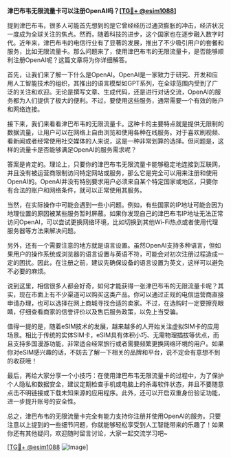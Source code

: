 **津巴布韦无限流量卡可以注册OpenAI吗？[[TG💪+ @esim1088](https://t.me/s/esim1088)]**

提到津巴布韦，很多人可能首先想到的是它曾经经历过通货膨胀的冲击，经济状况一度成为全球关注的焦点。然而，随着科技的进步，这个国家也在逐步融入数字时代。近年来，津巴布韦的电信行业有了显著的发展，推出了不少吸引用户的套餐和服务，比如无限流量卡。那么问题来了，使用津巴布韦的无限流量卡，是否能够顺利注册OpenAI呢？这篇文章将为你详细解答。

首先，让我们来了解一下什么是OpenAI。OpenAI是一家致力于研究、开发和应用人工智能技术的组织，其推出的语言模型如GPT系列，在全球范围内受到了广泛的关注和欢迎。无论是撰写文章、生成代码，还是进行对话交流，OpenAI的服务都为人们提供了极大的便利。不过，要使用这些服务，通常需要一个有效的账户和网络连接。

接下来，我们来看看津巴布韦的无限流量卡。这种卡的主要特点就是提供无限制的数据流量，让用户可以在网络上自由浏览和使用各种在线服务。对于喜欢刷视频、看新闻或者经常使用社交媒体的人来说，这是一种非常划算的选择。但问题是，这样的流量卡是否能够满足OpenAI的服务需求呢？

答案是肯定的。理论上，只要你的津巴布韦无限流量卡能够稳定地连接到互联网，并且没有被运营商限制访问特定网站或服务，那么它是完全可以用来注册和使用OpenAI的。OpenAI并没有特别要求用户必须来自某个特定国家或地区，只要你有合法的账户和网络条件，就可以正常使用其服务。

当然，在实际操作中可能会遇到一些小问题。例如，有些国家的IP地址可能会因为地理位置的原因被某些服务暂时屏蔽。如果你发现自己的津巴布韦IP地址无法正常访问OpenAI，可以尝试更换网络环境，比如切换到其他Wi-Fi热点或者使用代理服务器等方法来解决问题。

另外，还有一个需要注意的地方就是语言设置。虽然OpenAI支持多种语言，但如果用户的操作系统或浏览器的语言设置与英语不符，可能会对初次注册过程造成一定的困扰。因此，在注册之前，建议先确保设备的语言设置为英文，这样可以避免不必要的麻烦。

说到这里，相信很多人都会好奇，如何才能获得一张津巴布韦的无限流量卡呢？其实，现在市面上有不少渠道可以购买这类产品。你可以通过正规的电信运营商直接申请办理，也可以选择在网上商城寻找合适的卖家。不过，在选购时一定要擦亮眼睛，仔细查看商家的信誉评价以及售后服务政策，以免上当受骗。

值得一提的是，随着eSIM技术的发展，越来越多的人开始关注虚拟SIM卡的应用场景。相比于传统的实体SIM卡，eSIM具有体积小巧、无需物理插拔等优点，而且支持多国漫游功能，非常适合经常旅行或者需要频繁更换网络环境的用户。如果你对eSIM感兴趣的话，不妨去了解一下相关的品牌和平台，说不定会有意想不到的收获哦！

最后，再给大家分享一个小技巧：在使用津巴布韦无限流量卡的过程中，为了保护个人隐私和数据安全，建议定期检查手机或电脑上的杀毒软件状态，并且不要随意点击不明链接或下载未知来源的应用程序。此外，还可以开启双重身份验证功能，进一步提升账号的安全性。

总之，津巴布韦的无限流量卡完全有能力支持你注册并使用OpenAI的服务。只要注意以上提到的一些细节问题，你就能够轻松享受到人工智能带来的乐趣了！如果你还有其他疑问，欢迎随时留言讨论，大家一起交流学习吧~ 

[[TG💪+ @esim1088](https://t.me/s/esim1088) ![Image](https://i.postimg.cc/4NQfJmqS/Snipaste-2025-05-13-00-14-12.png)]